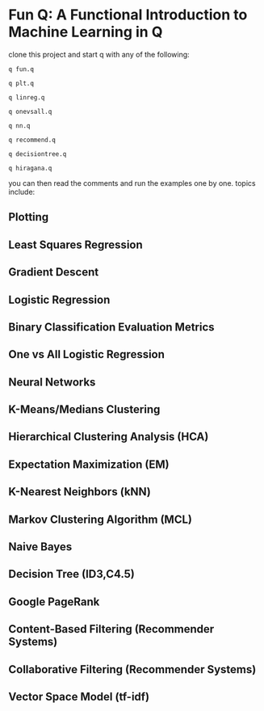 # Fun Q: A Functional Introduction to Machine Learning in Q

clone this project and start q with any of the following:

`q fun.q`

`q plt.q`

`q linreg.q`

`q onevsall.q`

`q nn.q`

`q recommend.q`

`q decisiontree.q`

`q hiragana.q`

you can then read the comments and run the examples one by one. topics include:

## Plotting

## Least Squares Regression

## Gradient Descent

## Logistic Regression

## Binary Classification Evaluation Metrics

## One vs All Logistic Regression

## Neural Networks

## K-Means/Medians Clustering

## Hierarchical Clustering Analysis (HCA)

## Expectation Maximization (EM)

## K-Nearest Neighbors (kNN)

## Markov Clustering Algorithm (MCL)

## Naive Bayes

## Decision Tree (ID3,C4.5)

## Google PageRank

## Content-Based Filtering (Recommender Systems)

## Collaborative Filtering (Recommender Systems)

## Vector Space Model (tf-idf)
